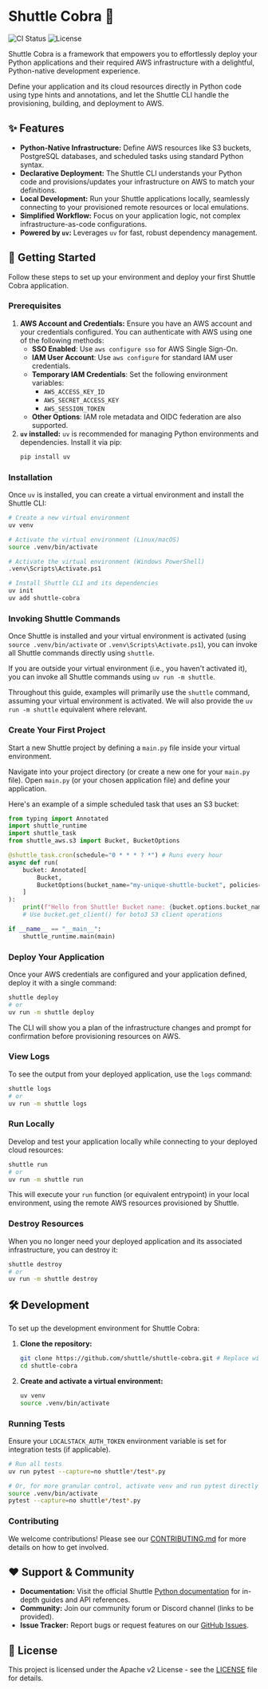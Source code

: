 # Shuttle Cobra 🐍

![CI Status](https://img.shields.io/badge/CI-passing-brightgreen) ![License](https://img.shields.io/badge/license-MIT-blue)

Shuttle Cobra is a framework that empowers you to effortlessly deploy your
Python applications and their required AWS infrastructure with a delightful,
Python-native development experience.

Define your application and its cloud resources directly in Python code using
type hints and annotations, and let the Shuttle CLI handle the provisioning,
building, and deployment to AWS.

## ✨ Features

*   **Python-Native Infrastructure:** Define AWS resources like S3 buckets,
    PostgreSQL databases, and scheduled tasks using standard Python syntax.
*   **Declarative Deployment:** The Shuttle CLI understands your Python code
    and provisions/updates your infrastructure on AWS to match your
    definitions.
*   **Local Development:** Run your Shuttle applications locally, seamlessly
    connecting to your provisioned remote resources or local emulations.
*   **Simplified Workflow:** Focus on your application logic, not complex
    infrastructure-as-code configurations.
*   **Powered by `uv`:** Leverages `uv` for fast, robust dependency management.

## 🚀 Getting Started

Follow these steps to set up your environment and deploy your first Shuttle
Cobra application.

### Prerequisites

1.  **AWS Account and Credentials:** Ensure you have an AWS account and your
    credentials configured. You can authenticate with AWS using one of the
    following methods:
    *   **SSO Enabled**: Use `aws configure sso` for AWS Single Sign-On.
    *   **IAM User Account**: Use `aws configure` for standard IAM user
        credentials.
    *   **Temporary IAM Credentials**: Set the following environment variables:
        *   `AWS_ACCESS_KEY_ID`
        *   `AWS_SECRET_ACCESS_KEY`
        *   `AWS_SESSION_TOKEN`
    *   **Other Options**: IAM role metadata and OIDC federation are also
        supported.
2.  **`uv` installed:** `uv` is recommended for managing Python environments
    and dependencies. Install it via pip:
    ```bash
    pip install uv
    ```

### Installation

Once `uv` is installed, you can create a virtual environment and install the
Shuttle CLI:

```bash
# Create a new virtual environment
uv venv

# Activate the virtual environment (Linux/macOS)
source .venv/bin/activate

# Activate the virtual environment (Windows PowerShell)
.venv\Scripts\Activate.ps1

# Install Shuttle CLI and its dependencies
uv init
uv add shuttle-cobra
```

### Invoking Shuttle Commands

Once Shuttle is installed and your virtual environment is activated (using
`source .venv/bin/activate` or `.venv\Scripts\Activate.ps1`), you can invoke
all Shuttle commands directly using `shuttle`.

If you are outside your virtual environment (i.e., you haven't activated it),
you can invoke all Shuttle commands using `uv run -m shuttle`.

Throughout this guide, examples will primarily use the `shuttle` command,
assuming your virtual environment is activated. We will also provide the `uv
run -m shuttle` equivalent where relevant.

### Create Your First Project

Start a new Shuttle project by defining a `main.py` file inside your virtual
environment.

Navigate into your project directory (or create a new one for your `main.py`
file). Open `main.py` (or your chosen application file) and define your
application.

Here's an example of a simple scheduled task that uses an S3 bucket:

```python
from typing import Annotated
import shuttle_runtime
import shuttle_task
from shuttle_aws.s3 import Bucket, BucketOptions

@shuttle_task.cron(schedule="0 * * * ? *") # Runs every hour
async def run(
    bucket: Annotated[
        Bucket,
        BucketOptions(bucket_name="my-unique-shuttle-bucket", policies=[]),
    ]
):
    print(f"Hello from Shuttle! Bucket name: {bucket.options.bucket_name}")
    # Use bucket.get_client() for boto3 S3 client operations

if __name__ == "__main__":
    shuttle_runtime.main(main)
```

### Deploy Your Application

Once your AWS credentials are configured and your application defined, deploy
it with a single command:

```bash
shuttle deploy
# or
uv run -m shuttle deploy
```

The CLI will show you a plan of the infrastructure changes and prompt for
confirmation before provisioning resources on AWS.

### View Logs

To see the output from your deployed application, use the `logs` command:

```bash
shuttle logs
# or
uv run -m shuttle logs
```

### Run Locally

Develop and test your application locally while connecting to your deployed
cloud resources:

```bash
shuttle run
# or
uv run -m shuttle run
```

This will execute your `run` function (or equivalent entrypoint) in your local
environment, using the remote AWS resources provisioned by Shuttle.

### Destroy Resources

When you no longer need your deployed application and its associated
infrastructure, you can destroy it:

```bash
shuttle destroy
# or
uv run -m shuttle destroy
```

## 🛠️ Development

To set up the development environment for Shuttle Cobra:

1.  **Clone the repository:**
    ```bash
    git clone https://github.com/shuttle/shuttle-cobra.git # Replace with actual repo URL
    cd shuttle-cobra
    ```
2.  **Create and activate a virtual environment:**
    ```bash
    uv venv
    source .venv/bin/activate
    ```

### Running Tests

Ensure your `LOCALSTACK_AUTH_TOKEN` environment variable is set for integration
tests (if applicable).

```bash
# Run all tests
uv run pytest --capture=no shuttle*/test*.py

# Or, for more granular control, activate venv and run pytest directly
source .venv/bin/activate
pytest --capture=no shuttle*/test*.py
```

### Contributing

We welcome contributions! Please see our [CONTRIBUTING.md](CONTRIBUTING.md) for
more details on how to get involved.

## ❤️ Support & Community

*   **Documentation:** Visit the official Shuttle [Python
    documentation](https://docs.cobra.shuttle.dev/) for in-depth guides and API
    references.
*   **Community:** Join our community forum or Discord channel (links to be
    provided).
*   **Issue Tracker:** Report bugs or request features on our [GitHub
    Issues](https://github.com/shuttle-hq/shuttle-cobra/issues).

## 📄 License

This project is licensed under the Apache v2 License - see the
[LICENSE](LICENSE) file for details.
